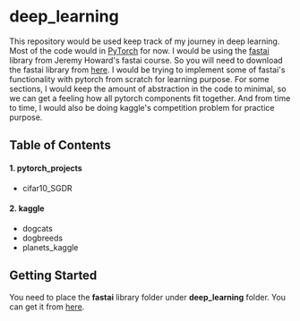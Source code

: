 # deep_learning
This repository would be used keep track of my journey in deep learning. Most of the code would in [PyTorch](https://github.com/pytorch/pytorch) for now.
I would be using the [fastai](http://www.fast.ai) library from Jeremy Howard's fastai course. So you will need to download the fastai library from [here](https://github.com/fastai/fastai).
I would be trying to implement some of fastai's functionality with pytorch from scratch for learning purpose. For some sections, I would keep the amount of abstraction in the code to minimal, so we can get a feeling how all pytorch components fit together.
And from time to time, I would also be doing kaggle's competition problem for practice purpose.


## Table of Contents

#### 1. pytorch_projects
* cifar10_SGDR

#### 2. kaggle
* dogcats
* dogbreeds
* planets_kaggle


## Getting Started

You need to place the **fastai** library folder under **deep_learning** folder. You can get it from [here](https://github.com/fastai/fastai).
